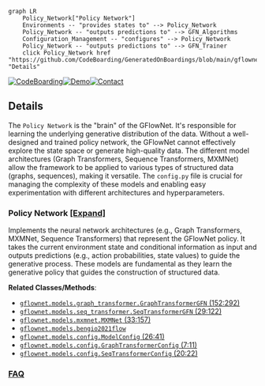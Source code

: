 ```mermaid
graph LR
    Policy_Network["Policy Network"]
    Environments -- "provides states to" --> Policy_Network
    Policy_Network -- "outputs predictions to" --> GFN_Algorithms
    Configuration_Management -- "configures" --> Policy_Network
    Policy_Network -- "outputs predictions to" --> GFN_Trainer
    click Policy_Network href "https://github.com/CodeBoarding/GeneratedOnBoardings/blob/main/gflownet/Policy_Network.md" "Details"
```

[![CodeBoarding](https://img.shields.io/badge/Generated%20by-CodeBoarding-9cf?style=flat-square)](https://github.com/CodeBoarding/CodeBoarding)[![Demo](https://img.shields.io/badge/Try%20our-Demo-blue?style=flat-square)](https://www.codeboarding.org/demo)[![Contact](https://img.shields.io/badge/Contact%20us%20-%20contact@codeboarding.org-lightgrey?style=flat-square)](mailto:contact@codeboarding.org)

## Details

The `Policy Network` is the "brain" of the GFlowNet. It's responsible for learning the underlying generative distribution of the data. Without a well-designed and trained policy network, the GFlowNet cannot effectively explore the state space or generate high-quality data. The different model architectures (Graph Transformers, Sequence Transformers, MXMNet) allow the framework to be applied to various types of structured data (graphs, sequences), making it versatile. The `config.py` file is crucial for managing the complexity of these models and enabling easy experimentation with different architectures and hyperparameters.

### Policy Network [[Expand]](./Policy_Network.md)
Implements the neural network architectures (e.g., Graph Transformers, MXMNet, Sequence Transformers) that represent the GFlowNet policy. It takes the current environment state and conditional information as input and outputs predictions (e.g., action probabilities, state values) to guide the generative process. These models are fundamental as they learn the generative policy that guides the construction of structured data.


**Related Classes/Methods**:

- <a href="https://github.com/recursionpharma/gflownet/blob/trunk/src/gflownet/models/graph_transformer.py#L152-L292" target="_blank" rel="noopener noreferrer">`gflownet.models.graph_transformer.GraphTransformerGFN` (152:292)</a>
- <a href="https://github.com/recursionpharma/gflownet/blob/trunk/src/gflownet/models/seq_transformer.py#L29-L122" target="_blank" rel="noopener noreferrer">`gflownet.models.seq_transformer.SeqTransformerGFN` (29:122)</a>
- <a href="https://github.com/recursionpharma/gflownet/blob/trunk/src/gflownet/models/mxmnet.py#L33-L157" target="_blank" rel="noopener noreferrer">`gflownet.models.mxmnet.MXMNet` (33:157)</a>
- <a href="https://github.com/recursionpharma/gflownet/blob/trunk/src/gflownet/models/bengio2021flow.py" target="_blank" rel="noopener noreferrer">`gflownet.models.bengio2021flow`</a>
- <a href="https://github.com/recursionpharma/gflownet/blob/trunk/src/gflownet/models/config.py#L26-L41" target="_blank" rel="noopener noreferrer">`gflownet.models.config.ModelConfig` (26:41)</a>
- <a href="https://github.com/recursionpharma/gflownet/blob/trunk/src/gflownet/models/config.py#L7-L11" target="_blank" rel="noopener noreferrer">`gflownet.models.config.GraphTransformerConfig` (7:11)</a>
- <a href="https://github.com/recursionpharma/gflownet/blob/trunk/src/gflownet/models/config.py#L20-L22" target="_blank" rel="noopener noreferrer">`gflownet.models.config.SeqTransformerConfig` (20:22)</a>




### [FAQ](https://github.com/CodeBoarding/GeneratedOnBoardings/tree/main?tab=readme-ov-file#faq)